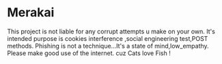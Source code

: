 # Merakai
This project is not liable for any corrupt attempts u make on your own.
It's intended purpose is cookies interference ,social engineering test,POST methods.
Phishing is not a technique...It's a state of mind,low_empathy.
Please make good use of the internet.
cuz Cats love Fish !
